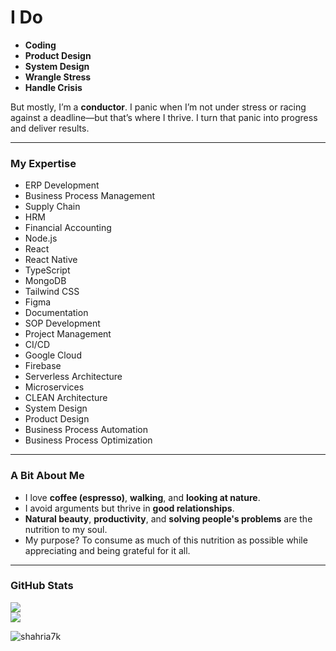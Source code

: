 # I Do  
- **Coding**  
- **Product Design**  
- **System Design**  
- **Wrangle Stress**  
- **Handle Crisis**  

But mostly, I’m a **conductor**. I panic when I’m not under stress or racing against a deadline—but that’s where I thrive. I turn that panic into progress and deliver results.  

---

### My Expertise  
- ERP Development  
- Business Process Management  
- Supply Chain  
- HRM  
- Financial Accounting  
- Node.js  
- React  
- React Native  
- TypeScript  
- MongoDB  
- Tailwind CSS  
- Figma  
- Documentation  
- SOP Development  
- Project Management  
- CI/CD  
- Google Cloud  
- Firebase  
- Serverless Architecture  
- Microservices  
- CLEAN Architecture  
- System Design  
- Product Design  
- Business Process Automation  
- Business Process Optimization  

---

### A Bit About Me  
- I love **coffee (espresso)**, **walking**, and **looking at nature**.  
- I avoid arguments but thrive in **good relationships**.  
- **Natural beauty**, **productivity**, and **solving people's problems** are the nutrition to my soul.  
- My purpose? To consume as much of this nutrition as possible while appreciating and being grateful for it all.  

---

### GitHub Stats  
![](https://raw.githubusercontent.com/shahria7k/shahria7k/main/profile-summary-card-output/dracula/3-stats.svg)  
![](https://raw.githubusercontent.com/shahria7k/shahria7k/main/profile-summary-card-output/dracula/2-most-commit-language.svg)  

<p><img align="center" src="https://github-readme-streak-stats.herokuapp.com/?user=shahria7k&theme=dark" alt="shahria7k" /></p>
